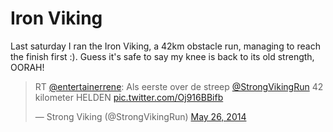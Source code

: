 # Iron Viking
Last saturday I ran the Iron Viking, a 42km obstacle run, managing
to reach the finish first :). Guess it's
safe to say my knee is back to its old strength, OORAH!

<blockquote class="twitter-tweet" lang="en"><p>RT <a href="https://twitter.com/entertainerrene">@entertainerrene</a>: Als eerste over de streep <a href="https://twitter.com/StrongVikingRun">@StrongVikingRun</a> 42 kilometer HELDEN <a href="http://t.co/Oj916BBifb">pic.twitter.com/Oj916BBifb</a></p>&mdash; Strong Viking (@StrongVikingRun) <a href="https://twitter.com/StrongVikingRun/statuses/470912915110105088">May 26, 2014</a></blockquote>
<script async src="//platform.twitter.com/widgets.js" charset="utf-8"></script>
